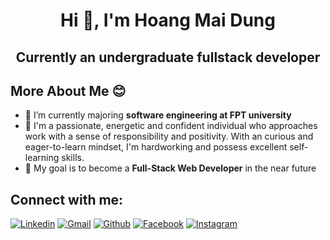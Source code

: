 <h1 align="center">Hi 👋, I'm Hoang Mai Dung</h1>
<h2 align="center">Currently an undergraduate fullstack developer</h3>

## More About Me :blush:
- 🌱 I’m currently majoring **software engineering at FPT university**
- 💚 I'm a passionate, energetic and confident individual who approaches work with a sense of responsibility and positivity. With an curious and eager-to-learn mindset, I'm hardworking and possess excellent self-learning skills.
- 🎯 My goal is to become a **Full-Stack Web Developer** in the near future

<h2 align="left">Connect with me:</h3>
<p align="left">
  <a href="https://www.linkedin.com/in/maidung1602/"><img alt="Linkedin" title="Dung Hoang Linkedin" src="https://img.shields.io/badge/LinkedIn-0077B5?style=for-the-badge&logo=linkedin&logoColor=white"></a>
  <a href="mailto:maidung1602@gmail.com"><img alt="Gmail" title="Dung Hoang Gmail" src="https://img.shields.io/badge/Gmail-D14836?style=for-the-badge&logo=gmail&logoColor=white"></a>
  <a href="https://github.com/maidung1602"><img alt="Github" title="Dung Hoang Github" src="https://img.shields.io/badge/GitHub-100000?style=for-the-badge&logo=github&logoColor=white"></a>
  <a href="https://www.facebook.com/maidung2003"><img alt="Facebook" title="Dung Hoang FB" src="https://img.shields.io/badge/Facebook-1877F2?style=for-the-badge&logo=facebook&logoColor=white"></a>
  <a href="https://www.instagram.com/meii_duzgn/"><img alt="Instagram" title="Dung Hoang Instagram" src="https://img.shields.io/badge/Instagram-E4405F?style=for-the-badge&logo=instagram&logoColor=white"></a>
</p>
